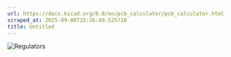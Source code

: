 ```yaml
---
url: https://docs.kicad.org/8.0/en/pcb_calculator/pcb_calculator.html
scraped_at: 2025-09-08T15:26:49.525718
title: Untitled
---
```


![Regulators](images/en/regulators.png)

